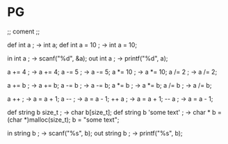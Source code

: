 # PG

;; coment ;;

def int a ;         -> int a;
def int a = 10 ;    -> int a = 10;

in int a ;          -> scanf("%d", &a);
out int a ;         -> printf("%d", a);

a += 4 ;            -> a += 4;
a -= 5 ;            -> a -= 5;
a *= 10 ;           -> a *= 10;
a /= 2 ;            -> a /= 2;

a += b ;            -> a += b;
a -= b ;            -> a -= b;
a *= b ;            -> a *= b;
a /= b ;            -> a /= b;

a ++ ;              -> a = a + 1;
a -- ;              -> a = a - 1;
++ a ;              -> a = a + 1;
-- a ;              -> a = a - 1;

def string b size_t ;   -> char b[size_t];
def string b 'some text' ; -> char * b = (char *)malloc(size_t);
                              b = "some text";

in string b ;       -> scanf("%s", b);
out string b ;      -> printf("%s", b);







    

    
